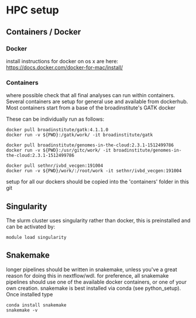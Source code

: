 # HPC setup

## Containers / Docker
### Docker 
install instructions for docker on os x are here:
https://docs.docker.com/docker-for-mac/install/

### Containers
where possible check that all final analyses can run within containers. 
Several containers are setup for general use and available from dockerhub. 
Most containers start from a base of the broadinstitute's GATK docker

These can be individually run as follows:

    docker pull broadinstitute/gatk:4.1.1.0
    docker run -v ${PWD}:/gatk/work/ -it broadinstitute/gatk

    docker pull broadinstitute/genomes-in-the-cloud:2.3.1-1512499786
    docker run -v ${PWD}:/usr/gitc/work/ -it broadinstitute/genomes-in-the-cloud:2.3.1-1512499786

    docker pull sethnr/ivbd_vecgen:191004
    docker run -v ${PWD}/work/:/root/work -it sethnr/ivbd_vecgen:191004
    
setup for all our dockers should be copied into the 'containers' folder in this git

## Singularity
The slurm cluster uses singularity rather than docker, this is preinstalled and can be activated by:

    module load singularity

## Snakemake
longer pipelines should be written in snakemake, unless you've a great reason for doing this in nextflow/wdl. 
for preference, all snakemake pipelines should use one of the available docker containers, or one of your own creation. 
snakemake is best installed via conda (see python_setup). Once installed type 

    conda install snakemake
    snakemake -v
